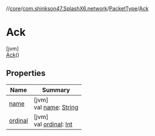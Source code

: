 //[core](../../../../index.md)/[com.shinkson47.SplashX6.network](../../index.md)/[PacketType](../index.md)/[Ack](index.md)

# Ack

[jvm]\
[Ack](index.md)()

## Properties

| Name | Summary |
|---|---|
| [name](../-ping/index.md#-372974862%2FProperties%2F971615585) | [jvm]<br>val [name](../-ping/index.md#-372974862%2FProperties%2F971615585): [String](https://kotlinlang.org/api/latest/jvm/stdlib/kotlin/-string/index.html) |
| [ordinal](../-ping/index.md#-739389684%2FProperties%2F971615585) | [jvm]<br>val [ordinal](../-ping/index.md#-739389684%2FProperties%2F971615585): [Int](https://kotlinlang.org/api/latest/jvm/stdlib/kotlin/-int/index.html) |
